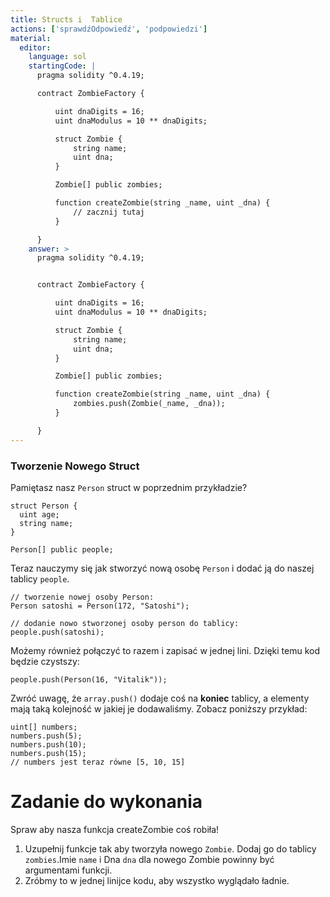 ```yaml
---
title: Structs i  Tablice
actions: ['sprawdźOdpowiedź', 'podpowiedzi']
material:
  editor:
    language: sol
    startingCode: |
      pragma solidity ^0.4.19;

      contract ZombieFactory {

          uint dnaDigits = 16;
          uint dnaModulus = 10 ** dnaDigits;

          struct Zombie {
              string name;
              uint dna;
          }

          Zombie[] public zombies;

          function createZombie(string _name, uint _dna) {
              // zacznij tutaj
          }

      }
    answer: >
      pragma solidity ^0.4.19;


      contract ZombieFactory {

          uint dnaDigits = 16;
          uint dnaModulus = 10 ** dnaDigits;

          struct Zombie {
              string name;
              uint dna;
          }

          Zombie[] public zombies;

          function createZombie(string _name, uint _dna) {
              zombies.push(Zombie(_name, _dna));
          }

      }
---
```


### Tworzenie Nowego Struct

Pamiętasz nasz `Person` struct w poprzednim przykładzie?

```
struct Person {
  uint age;
  string name;
}

Person[] public people;
```

Teraz nauczymy się jak  stworzyć nową osobę `Person` i dodać ją do naszej tablicy `people`.

```
// tworzenie nowej osoby Person:
Person satoshi = Person(172, "Satoshi");

// dodanie nowo stworzonej osoby person do tablicy:
people.push(satoshi);
```

Możemy również połączyć to razem i zapisać w jednej lini. Dzięki temu kod będzie czystszy:

```
people.push(Person(16, "Vitalik"));
```

Zwróć uwagę, że `array.push()` dodaje coś na **koniec** tablicy, a elementy mają taką kolejność w jakiej je dodawaliśmy. Zobacz poniższy przykład:

```
uint[] numbers;
numbers.push(5);
numbers.push(10);
numbers.push(15);
// numbers jest teraz równe [5, 10, 15]
```

# Zadanie do wykonania

Spraw aby nasza funkcja createZombie coś robiła!

1. Uzupełnij funkcje tak aby tworzyła nowego `Zombie`. Dodaj go do tablicy `zombies`.Imie `name` i Dna `dna` dla nowego Zombie powinny być argumentami funkcji.
2. Zróbmy to w jednej linijce kodu, aby wszystko wyglądało ładnie.
